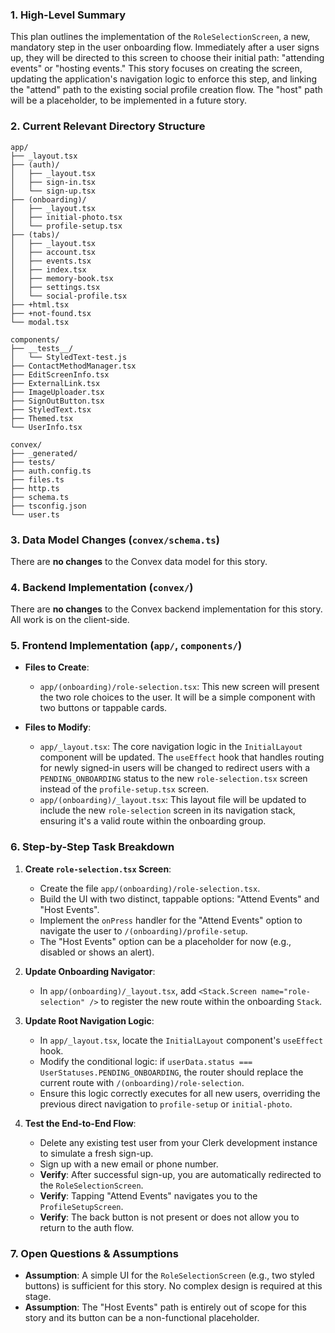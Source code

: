 ### 1. High-Level Summary

This plan outlines the implementation of the `RoleSelectionScreen`, a new, mandatory step in the user onboarding flow. Immediately after a user signs up, they will be directed to this screen to choose their initial path: "attending events" or "hosting events." This story focuses on creating the screen, updating the application's navigation logic to enforce this step, and linking the "attend" path to the existing social profile creation flow. The "host" path will be a placeholder, to be implemented in a future story.

### 2. Current Relevant Directory Structure

```
app/
├── _layout.tsx
├── (auth)/
│   ├── _layout.tsx
│   ├── sign-in.tsx
│   └── sign-up.tsx
├── (onboarding)/
│   ├── _layout.tsx
│   ├── initial-photo.tsx
│   └── profile-setup.tsx
├── (tabs)/
│   ├── _layout.tsx
│   ├── account.tsx
│   ├── events.tsx
│   ├── index.tsx
│   ├── memory-book.tsx
│   ├── settings.tsx
│   └── social-profile.tsx
├── +html.tsx
├── +not-found.tsx
└── modal.tsx

components/
├── __tests__/
│   └── StyledText-test.js
├── ContactMethodManager.tsx
├── EditScreenInfo.tsx
├── ExternalLink.tsx
├── ImageUploader.tsx
├── SignOutButton.tsx
├── StyledText.tsx
├── Themed.tsx
└── UserInfo.tsx

convex/
├── _generated/
├── tests/
├── auth.config.ts
├── files.ts
├── http.ts
├── schema.ts
├── tsconfig.json
└── user.ts
```

### 3. Data Model Changes (`convex/schema.ts`)

There are **no changes** to the Convex data model for this story.

### 4. Backend Implementation (`convex/`)

There are **no changes** to the Convex backend implementation for this story. All work is on the client-side.

### 5. Frontend Implementation (`app/`, `components/`)

- **Files to Create**:
  - `app/(onboarding)/role-selection.tsx`: This new screen will present the two role choices to the user. It will be a simple component with two buttons or tappable cards.

- **Files to Modify**:
  - `app/_layout.tsx`: The core navigation logic in the `InitialLayout` component will be updated. The `useEffect` hook that handles routing for newly signed-in users will be changed to redirect users with a `PENDING_ONBOARDING` status to the new `role-selection.tsx` screen instead of the `profile-setup.tsx` screen.
  - `app/(onboarding)/_layout.tsx`: This layout file will be updated to include the new `role-selection` screen in its navigation stack, ensuring it's a valid route within the onboarding group.

### 6. Step-by-Step Task Breakdown

1.  **Create `role-selection.tsx` Screen**:
    - Create the file `app/(onboarding)/role-selection.tsx`.
    - Build the UI with two distinct, tappable options: "Attend Events" and "Host Events".
    - Implement the `onPress` handler for the "Attend Events" option to navigate the user to `/(onboarding)/profile-setup`.
    - The "Host Events" option can be a placeholder for now (e.g., disabled or shows an alert).

2.  **Update Onboarding Navigator**:
    - In `app/(onboarding)/_layout.tsx`, add `<Stack.Screen name="role-selection" />` to register the new route within the onboarding `Stack`.

3.  **Update Root Navigation Logic**:
    - In `app/_layout.tsx`, locate the `InitialLayout` component's `useEffect` hook.
    - Modify the conditional logic: if `userData.status === UserStatuses.PENDING_ONBOARDING`, the router should replace the current route with `/(onboarding)/role-selection`.
    - Ensure this logic correctly executes for all new users, overriding the previous direct navigation to `profile-setup` or `initial-photo`.

4.  **Test the End-to-End Flow**:
    - Delete any existing test user from your Clerk development instance to simulate a fresh sign-up.
    - Sign up with a new email or phone number.
    - **Verify**: After successful sign-up, you are automatically redirected to the `RoleSelectionScreen`.
    - **Verify**: Tapping "Attend Events" navigates you to the `ProfileSetupScreen`.
    - **Verify**: The back button is not present or does not allow you to return to the auth flow.

### 7. Open Questions & Assumptions

- **Assumption**: A simple UI for the `RoleSelectionScreen` (e.g., two styled buttons) is sufficient for this story. No complex design is required at this stage.
- **Assumption**: The "Host Events" path is entirely out of scope for this story and its button can be a non-functional placeholder.
